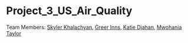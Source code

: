 # Project_3_US_Air_Quality
Team Members: [Skyler Khalachyan](https://github.com/SkylerKhalachyan), [Greer Inns](https://github.com/greerinns), [Katie Djahan](https://github.com/katiedjahan), [Mwohania Taylor](https://github.com/nia12taylor)

